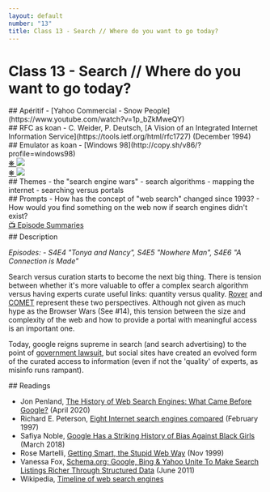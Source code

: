 ```yaml
---
layout: default
number: "13"
title: Class 13 - Search // Where do you want to go today?
---
```


# Class 13 - Search // Where do you want to go today?

<div class="aperitifs" markdown="1">
## Apéritif
- [Yahoo Commercial - Snow People](https://www.youtube.com/watch?v=1p_bZkMweQY)
</div>

<div class="rfc" markdown="1">
## RFC as koan
- C. Weider, P. Deutsch, [A Vision of an Integrated Internet Information Service](https://tools.ietf.org/html/rfc1727) (December 1994)
</div>

<div class="emulation" markdown="1">
## Emulator as koan
- [Windows 98](http://copy.sh/v86/?profile=windows98)
</div>

<div class="img" markdown="1">
<span class="imgRef"><a href="https://archive.org/details/yahoo-internet-life-1997-11/page/n105/mode/2up"> &#x274B; </a></span>
<img src="{{ site.baseurl }}/assets/img/yahoo1.jpg">
</div>

<div class="img2" markdown="1">
<span class="imgRef"><a href="https://archive.org/details/yahoo-internet-life-1997-11/page/86/mode/2up"> &#x274B; </a></span>
<img src="{{ site.baseurl }}/assets/img/yahoo2.jpg">
</div>

<div class="themes" markdown="1">
## Themes
- the "search engine wars"
- search algorithms
- mapping the internet
- searching versus portals
</div>


<div class="prompts" markdown="1">
## Prompts  
- How has the concept of "web search" changed since 1993?
- How would you find something on the web now if search engines didn't exist?
</div>

<div class="description" markdown="1">
<div class="summaries" markdown="1"><a target="" href="https://en.wikipedia.org/wiki/List_of_Halt_and_Catch_Fire_episodes">📺 Episode Summaries</a>
</div>
## Description

*Episodes: - S4E4 "Tonya and Nancy", S4E5 "Nowhere Man", S4E6 "A Connection is Made"*

Search versus curation starts to become the next big thing. There is tension between whether it's more valuable to offer a complex search algorithm versus having experts curate useful links: quantity versus quality. [Rover](http://www.roversearch.net/) and [COMET](http://www.cometlist.net/) represent these two perspectives. Although not given as much hype as the Browser Wars (See #14), this tension between the size and complexity of the web and how to provide a portal with meaningful access is an important one. 

Today, google reigns supreme in search (and search advertising) to the point of [government lawsuit](https://www.nytimes.com/2020/10/20/technology/google-antitrust.html), but social sites have created an evolved form of the curated access to information (even if not the 'quality' of experts, as misinfo runs rampant).

</div>

<div class="readings" markdown="1">
## Readings

- Jon Penland, [The History of Web Search Engines: What Came Before Google?](https://www.whoishostingthis.com/resources/history-search-engines/) (April 2020)
- Richard E. Peterson, [Eight Internet search engines compared](https://firstmonday.org/ojs/index.php/fm/article/view/510) (February 1997)
- Safiya Noble, [Google Has a Striking History of Bias Against Black Girls](https://time.com/5209144/google-search-engine-algorithm-bias-racism/) (March 2018)
- Rose Martelli, [Getting Smart, the Stupid Web Way](https://web.archive.org/web/19991127091301/http://www.salonmagazine.com/tech/feature/1999/11/03/altavista/index.html) (Nov 1999)
- Vanessa Fox, [Schema.org: Google, Bing & Yahoo Unite To Make Search Listings Richer Through Structured Data](https://searchengineland.com/schema-org-google-bing-yahoo-unite-79554) (June 2011)
- Wikipedia, [Timeline of web search engines](https://en.wikipedia.org/wiki/Timeline_of_web_search_engines)
</div>

